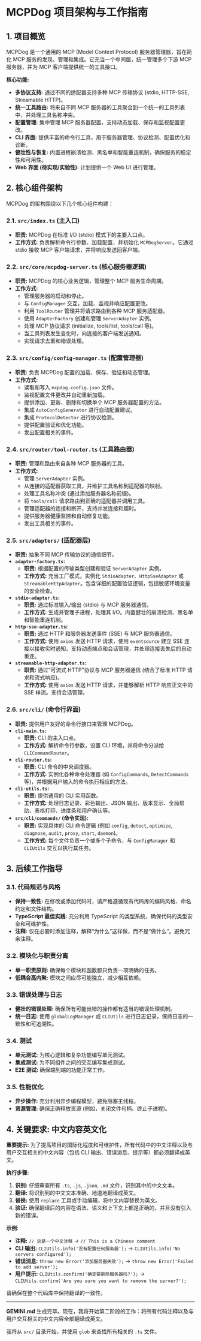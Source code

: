 # MCPDog 项目架构与工作指南

## 1. 项目概览

MCPDog 是一个通用的 MCP (Model Context Protocol) 服务器管理器，旨在简化 MCP 服务的发现、管理和集成。它充当一个中间层，统一管理多个下游 MCP 服务器，并为 MCP 客户端提供统一的工具接口。

**核心功能:**
*   **多协议支持:** 通过不同的适配器支持多种 MCP 传输协议 (stdio, HTTP-SSE, Streamable HTTP)。
*   **统一工具路由:** 将来自不同 MCP 服务器的工具聚合到一个统一的工具列表中，并处理工具名称冲突。
*   **配置管理:** 集中管理 MCP 服务器配置，支持动态加载、保存和监视配置更改。
*   **CLI 界面:** 提供丰富的命令行工具，用于服务器管理、协议检测、配置优化和诊断。
*   **健壮性与恢复:** 内置进程崩溃检测、黑名单和智能重连机制，确保服务的稳定性和可用性。
*   **Web 界面 (待实现/实验性):** 计划提供一个 Web UI 进行管理。

## 2. 核心组件架构

MCPDog 的架构围绕以下几个核心组件构建：

### 2.1. `src/index.ts` (主入口)
*   **职责:** MCPDog 在标准 I/O (stdio) 模式下的主要入口点。
*   **工作方式:** 负责解析命令行参数、加载配置，并初始化 `MCPDogServer`。它通过 stdio 接收 MCP 客户端请求，并将响应发送回客户端。

### 2.2. `src/core/mcpdog-server.ts` (核心服务器逻辑)
*   **职责:** MCPDog 的核心业务逻辑，管理整个 MCP 服务生命周期。
*   **工作方式:**
    *   管理服务器的启动和停止。
    *   与 `ConfigManager` 交互，加载、监视并响应配置更改。
    *   利用 `ToolRouter` 管理并将请求路由到各种 MCP 服务适配器。
    *   使用 `AdapterFactory` 创建和管理 `ServerAdapter` 实例。
    *   处理 MCP 协议请求 (initialize, tools/list, tools/call 等)。
    *   当工具列表发生变化时，向连接的客户端发送通知。
    *   实现请求去重和错误处理。

### 2.3. `src/config/config-manager.ts` (配置管理器)
*   **职责:** 负责 MCPDog 配置的加载、保存、验证和动态管理。
*   **工作方式:**
    *   读取和写入 `mcpdog.config.json` 文件。
    *   监视配置文件更改并自动重新加载。
    *   提供添加、更新、删除和切换单个 MCP 服务器配置的方法。
    *   集成 `AutoConfigGenerator` 进行自动配置建议。
    *   集成 `ProtocolDetector` 进行协议检测。
    *   提供配置验证和优化功能。
    *   发出配置相关的事件。

### 2.4. `src/router/tool-router.ts` (工具路由器)
*   **职责:** 管理和路由来自各种 MCP 服务器的工具。
*   **工作方式:**
    *   管理 `ServerAdapter` 实例。
    *   从连接的适配器获取工具，并维护工具名称到适配器的映射。
    *   处理工具名称冲突 (通过添加服务器名称前缀)。
    *   将 `tools/call` 请求路由到正确的适配器并调用工具。
    *   管理适配器的连接和断开，支持并发连接和超时。
    *   提供服务器健康监控和自动修复功能。
    *   发出工具相关的事件。

### 2.5. `src/adapters/` (适配器层)
*   **职责:** 抽象不同 MCP 传输协议的通信细节。
*   **`adapter-factory.ts`:**
    *   **职责:** 根据配置的传输类型创建和验证 `ServerAdapter` 实例。
    *   **工作方式:** 充当工厂模式，实例化 `StdioAdapter`、`HttpSseAdapter` 或 `StreamableHttpAdapter`。包含详细的配置验证逻辑，包括敏感环境变量的安全检查。
*   **`stdio-adapter.ts`:**
    *   **职责:** 通过标准输入/输出 (stdio) 与 MCP 服务器通信。
    *   **工作方式:** 生成并管理子进程，处理其 I/O。内置健壮的崩溃检测、黑名单和智能重连机制。
*   **`http-sse-adapter.ts`:**
    *   **职责:** 通过 HTTP 和服务器发送事件 (SSE) 与 MCP 服务器通信。
    *   **工作方式:** 使用 `axios` 发送 HTTP 请求，使用 `eventsource` 建立 SSE 连接以接收实时通知。支持动态端点和会话管理，并处理连接丢失后的自动重连。
*   **`streamable-http-adapter.ts`:**
    *   **职责:** 通过“可流式 HTTP”协议与 MCP 服务器通信 (结合了标准 HTTP 请求和流式响应)。
    *   **工作方式:** 使用 `axios` 发送 HTTP 请求，并能够解析 HTTP 响应正文中的 SSE 样流。支持会话管理。

### 2.6. `src/cli/` (命令行界面)
*   **职责:** 提供用户友好的命令行接口来管理 MCPDog。
*   **`cli-main.ts`:**
    *   **职责:** CLI 的主入口点。
    *   **工作方式:** 解析命令行参数，设置 CLI 环境，并将命令分派给 `CLICommandRouter`。
*   **`cli-router.ts`:**
    *   **职责:** CLI 命令的中央调度器。
    *   **工作方式:** 实例化各种命令处理器 (如 `ConfigCommands`, `DetectCommands` 等)，并根据用户输入的命令执行相应的方法。
*   **`cli-utils.ts`:**
    *   **职责:** 提供通用的 CLI 实用函数。
    *   **工作方式:** 处理日志记录、彩色输出、JSON 输出、版本显示、全局帮助、表格打印、进度条和用户确认等。
*   **`src/cli/commands/` (命令实现):**
    *   **职责:** 实现具体的 CLI 命令逻辑 (例如 `config`, `detect`, `optimize`, `diagnose`, `audit`, `proxy`, `start`, `daemon`)。
    *   **工作方式:** 每个文件负责一个或多个子命令，与 `ConfigManager` 和 `CLIUtils` 交互以执行其任务。

## 3. 后续工作指导

### 3.1. 代码规范与风格
*   **保持一致性:** 在修改或添加代码时，请严格遵循现有代码库的编码风格、命名约定和文件结构。
*   **TypeScript 最佳实践:** 充分利用 TypeScript 的类型系统，确保代码的类型安全和可维护性。
*   **注释:** 仅在必要时添加注释，解释“为什么”这样做，而不是“做什么”。避免冗余注释。

### 3.2. 模块化与职责分离
*   **单一职责原则:** 确保每个模块和函数都只负责一项明确的任务。
*   **低耦合高内聚:** 模块之间应尽可能独立，减少相互依赖。

### 3.3. 错误处理与日志
*   **健壮的错误处理:** 确保所有可能出错的操作都有适当的错误处理机制。
*   **统一日志:** 使用 `globalLogManager` 或 `CLIUtils` 进行日志记录，保持日志的一致性和可追溯性。

### 3.4. 测试
*   **单元测试:** 为核心逻辑和复杂功能编写单元测试。
*   **集成测试:** 为不同组件之间的交互编写集成测试。
*   **E2E 测试:** 确保端到端的功能正常工作。

### 3.5. 性能优化
*   **异步操作:** 充分利用异步编程模型，避免阻塞主线程。
*   **资源管理:** 确保正确释放资源 (例如，关闭文件句柄、终止子进程)。

## 4. 关键要求: 中文内容英文化

**重要提示:** 为了提高项目的国际化程度和可维护性，所有代码中的中文注释以及与用户交互相关的中文内容（包括 CLI 输出、错误消息、提示等）都必须翻译成英文。

**执行步骤:**
1.  **识别:** 仔细审查所有 `.ts`, `.js`, `.json`, `.md` 文件，识别其中的中文文本。
2.  **翻译:** 将识别到的中文文本准确、地道地翻译成英文。
3.  **替换:** 使用 `replace` 工具或手动编辑，将中文内容替换为英文。
4.  **验证:** 确保翻译后的内容在语法、语义和上下文上都是正确的，并且没有引入新的错误。

**示例:**
*   **注释:** `// 这是一个中文注释` -> `// This is a Chinese comment`
*   **CLI 输出:** `CLIUtils.info('没有配置任何服务器');` -> `CLIUtils.info('No servers configured');`
*   **错误消息:** `throw new Error('添加服务器失败');` -> `throw new Error('Failed to add server');`
*   **用户提示:** `CLIUtils.confirm('确定要删除服务器吗?');` -> `CLIUtils.confirm('Are you sure you want to remove the server?');`

请确保在整个代码库中保持翻译的一致性。

---

**GEMINI.md** 生成完毕。现在，我将开始第二阶段的工作：将所有代码注释以及与用户交互相关的中文内容全部翻译成英文。

我将从 `src/` 目录开始，并使用 `glob` 来查找所有相关的 `.ts` 文件。
